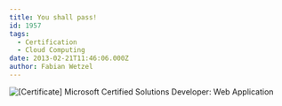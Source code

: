 ```yaml
---
title: You shall pass!
id: 1957
tags:
  - Certification
  - Cloud Computing
date: 2013-02-21T11:46:06.000Z
author: Fabian Wetzel
---
```


![[Certificate] Microsoft Certified Solutions Developer: Web Application](https://az275061.vo.msecnd.net/blogmedia/2013/02/image.png "Microsoft Certified Solutions Developer: Web Application")
